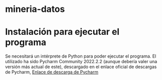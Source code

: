 # mineria-datos

<h1>Instalación para ejecutar el programa </h1>
<p>Se necesitará un intérprete de Python para poder ejecutar el programa. El utilizado ha sido Pycharm Community 2022.2.2 (aunque debería valer una versión más actual de este), descargado en el enlace oficial de descargas de Pycharm, <a href="https://www.jetbrains.com/pycharm/download/#section=windows">Enlace de descarga de Pycharm</a></p>
